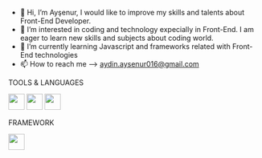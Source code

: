 - 👋 Hi, I’m Ayşenur, I would like to improve my skills and talents about Front-End Developer. 
- 👀 I’m interested in coding and technology expecially in Front-End. I am eager to learn new skills and subjects about coding world.
- 🌱 I’m currently learning Javascript and frameworks related with Front-End technologies
- 📫 How to reach me --> <a>aydin.aysenur016@gmail.com</a>

TOOLS & LANGUAGES

<img height="32" width="32" src="https://cdn.simpleicons.org/html5" />   <img height="32" width="32" src="https://cdn.simpleicons.org/css3" />   <img height="32" width="32" src="https://cdn.simpleicons.org/javascript" />

FRAMEWORK

<img height="32" width="32" src="https://cdn.simpleicons.org/bootstrap" />


<!-- <img height="32" width="32" src="https://raw.githubusercontent.com/github/explore/80688e429a7d4ef2fca1e82350fe8e3517d3494d/topics/html/html.png" /><img height="32" width="32" src="https://raw.githubusercontent.com/github/explore/80688e429a7d4ef2fca1e82350fe8e3517d3494d/topics/css/css.png" /><img height="32" width="32" src="https://raw.githubusercontent.com/github/explore/80688e429a7d4ef2fca1e82350fe8e3517d3494d/topics/javascript/javascript.png" /> -->
